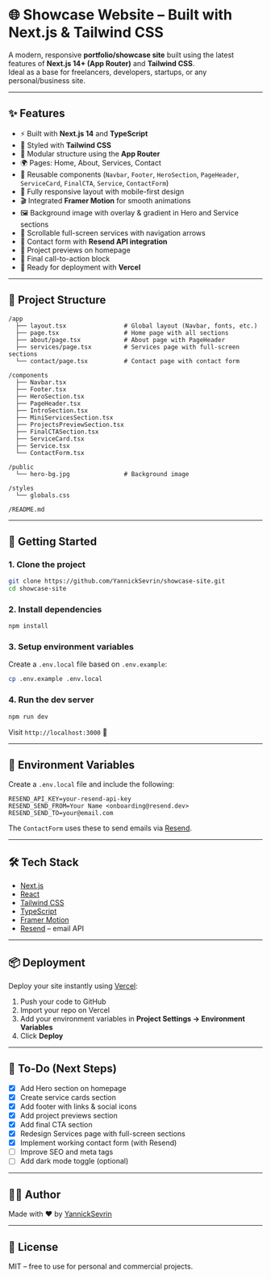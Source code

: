 # 🌐 Showcase Website – Built with Next.js & Tailwind CSS

A modern, responsive **portfolio/showcase site** built using the latest features of **Next.js 14+ (App Router)** and **Tailwind CSS**.  
Ideal as a base for freelancers, developers, startups, or any personal/business site.

---

## ✨ Features

- ⚡ Built with **Next.js 14** and **TypeScript**
- 🎨 Styled with **Tailwind CSS**
- 🧩 Modular structure using the **App Router**
- 🌍 Pages: Home, About, Services, Contact
- 🧠 Reusable components (`Navbar`, `Footer`, `HeroSection`, `PageHeader`, `ServiceCard`, `FinalCTA`, `Service`, `ContactForm`)
- 📱 Fully responsive layout with mobile-first design
- 🎬 Integrated **Framer Motion** for smooth animations
- 🖼️ Background image with overlay & gradient in Hero and Service sections
- 🔄 Scrollable full-screen services with navigation arrows
- 💌 Contact form with **Resend API integration**
- 🧱 Project previews on homepage
- 📣 Final call-to-action block
- 🚀 Ready for deployment with **Vercel**

---

## 📁 Project Structure

```
/app
  ├── layout.tsx                # Global layout (Navbar, fonts, etc.)
  ├── page.tsx                  # Home page with all sections
  ├── about/page.tsx            # About page with PageHeader
  ├── services/page.tsx         # Services page with full-screen sections
  └── contact/page.tsx          # Contact page with contact form

/components
  ├── Navbar.tsx
  ├── Footer.tsx
  ├── HeroSection.tsx
  ├── PageHeader.tsx
  ├── IntroSection.tsx
  ├── MiniServicesSection.tsx
  ├── ProjectsPreviewSection.tsx
  ├── FinalCTASection.tsx
  ├── ServiceCard.tsx
  ├── Service.tsx
  └── ContactForm.tsx

/public
  └── hero-bg.jpg               # Background image

/styles
  └── globals.css

/README.md
```

---

## 🚀 Getting Started

### 1. Clone the project

```bash
git clone https://github.com/YannickSevrin/showcase-site.git
cd showcase-site
```

### 2. Install dependencies

```bash
npm install
```

### 3. Setup environment variables

Create a `.env.local` file based on `.env.example`:

```bash
cp .env.example .env.local
```

### 4. Run the dev server

```bash
npm run dev
```

Visit `http://localhost:3000` 🚀

---

## 🔐 Environment Variables

Create a `.env.local` file and include the following:

```env
RESEND_API_KEY=your-resend-api-key
RESEND_SEND_FROM=Your Name <onboarding@resend.dev>
RESEND_SEND_TO=your@email.com
```

The `ContactForm` uses these to send emails via [Resend](https://resend.com).

---

## 🛠 Tech Stack

- [Next.js](https://nextjs.org/)
- [React](https://react.dev/)
- [Tailwind CSS](https://tailwindcss.com/)
- [TypeScript](https://www.typescriptlang.org/)
- [Framer Motion](https://www.framer.com/motion/)
- [Resend](https://resend.com/) – email API

---

## 📦 Deployment

Deploy your site instantly using [Vercel](https://vercel.com/):

1. Push your code to GitHub
2. Import your repo on Vercel
3. Add your environment variables in **Project Settings → Environment Variables**
4. Click **Deploy**

---

## 📌 To-Do (Next Steps)

- [x] Add Hero section on homepage
- [x] Create service cards section
- [x] Add footer with links & social icons
- [x] Add project previews section
- [x] Add final CTA section
- [x] Redesign Services page with full-screen sections
- [x] Implement working contact form (with Resend)
- [ ] Improve SEO and meta tags
- [ ] Add dark mode toggle (optional)

---

## 🧑‍💻 Author

Made with ❤️ by [YannickSevrin](https://github.com/YannickSevrin)

---

## 📄 License

MIT – free to use for personal and commercial projects.